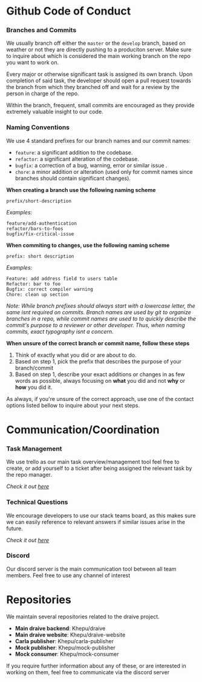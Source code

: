 # Github Code of Conduct

### Branches and Commits

We usually branch off either the `master` or the `develop` branch, based on weather or not they are directly pushing to a produciton server. Make sure to inquire about which is considered the main working branch on the repo you want to work on.

Every major or otherwise significant task is assigned its own branch. Upon completion of said task, the developer should open a pull request towards the branch from which they branched off and wait for a review by the person in charge of the repo.

Within the branch, frequent, small commits are encouraged as they provide extremely valuable insight to our code.

### Naming Conventions

We use 4 standard prefixes for our branch names and our commit names:

- `feature`: a significant addition to the codebase.
- `refactor`: a significant alteration of the codebase.
- `bugfix`: a correction of a bug, warning, error or similar issue .
- `chore`: a minor addition or alteration (used only for commit names since branches should contain significant changes).

**When creating a branch use the following naming scheme**

```
prefix/short-description
```

_Examples:_

```
feature/add-authentication
refactor/bars-to-foos
bugfix/fix-critical-issue
```

**When commiting to changes, use the following naming scheme**

```
prefix: short description
```

_Examples:_

```
Feature: add address field to users table
Refactor: bar to foo
Bugfix: correct compiler warning
Chore: clean up section
```

_Note: While branch prefixes should always start with a lowercase letter, the same isnt required on commits. Branch names are used by git to organize branches in a repo, while commit names are used to to quickly describe the commit's purpose to a reviewer or other developer. Thus, when naming commits, exact typography isnt a concern._

**When unsure of the correct branch or commit name, follow these steps**

1. Think of exactly what you did or are about to do.
2. Based on step 1, pick the prefix that describes the purpose of your branch/commit
3. Based on step 1, describe your exact additions or changes in as few words as possible, always focusing on **what** you did and not **why** or **how** you did it.

As always, if you're unsure of the correct approach, use one of the contact options listed bellow to inquire about your next steps.

# Communication/Coordination

### Task Management

We use trello as our main task overview/management tool feel free to create, or add yourself to a ticket after being assigned the relevant task by the repo manager.

_Check it out [here](https://trello.com/b/aF0ekxsf/draive)_

### Technical Questions

We encourage developers to use our stack teams board, as this makes sure we can easily reference to relevant answers if similar issues arise in the future.

_Check it out [here](https://stackoverflow.com/c/draive/questions)_

### Discord

Our discord server is the main communication tool between all team members. Feel free to use any channel of interest

# Repositories

We maintain several repositories related to the draive project.

- **Main draive backend**: Khepu/draive
- **Main draive website**: Khepu/draive-website
- **Carla publisher**: Khepu/carla-publisher
- **Mock publisher**: Khepu/mock-publisher
- **Mock consumer**: Khepu/mock-consumer

If you require further information about any of these, or are interested in working on them, feel free to communicate via the discord server

